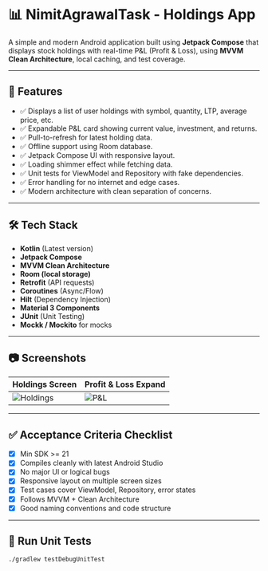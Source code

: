 # 📊 NimitAgrawalTask - Holdings App

A simple and modern Android application built using **Jetpack Compose** that displays stock holdings with real-time P&L (Profit & Loss), using **MVVM Clean Architecture**, local caching, and test coverage.

---

## 🚀 Features

- ✅ Displays a list of user holdings with symbol, quantity, LTP, average price, etc.
- ✅ Expandable P&L card showing current value, investment, and returns.
- ✅ Pull-to-refresh for latest holding data.
- ✅ Offline support using Room database.
- ✅ Jetpack Compose UI with responsive layout.
- ✅ Loading shimmer effect while fetching data.
- ✅ Unit tests for ViewModel and Repository with fake dependencies.
- ✅ Error handling for no internet and edge cases.
- ✅ Modern architecture with clean separation of concerns.

---

## 🛠️ Tech Stack

- **Kotlin** (Latest version)
- **Jetpack Compose**
- **MVVM Clean Architecture**
- **Room (local storage)**
- **Retrofit** (API requests)
- **Coroutines** (Async/Flow)
- **Hilt** (Dependency Injection)
- **Material 3 Components**
- **JUnit** (Unit Testing)
- **Mockk / Mockito** for mocks

---

## 📷 Screenshots

| Holdings Screen | Profit & Loss Expand |
|-----------------|----------------------|
| ![Holdings](assets/holdings_screen.png) | ![P&L](assets/pnl_expand.png) |

---

## ✅ Acceptance Criteria Checklist

- [x] Min SDK >= 21
- [x] Compiles cleanly with latest Android Studio
- [x] No major UI or logical bugs
- [x] Responsive layout on multiple screen sizes
- [x] Test cases cover ViewModel, Repository, error states
- [x] Follows MVVM + Clean Architecture
- [x] Good naming conventions and code structure

---

## 🧪 Run Unit Tests

```bash
./gradlew testDebugUnitTest

